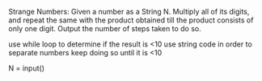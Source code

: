 Strange Numbers: Given a number as a String N. Multiply all of its digits,
and repeat the same with the product obtained till the product consists of 
only one digit. Output the number of steps taken to do so. 

use while loop to determine if the result is <10
use string code in order to separate numbers
keep doing so until it is <10


N = input()
